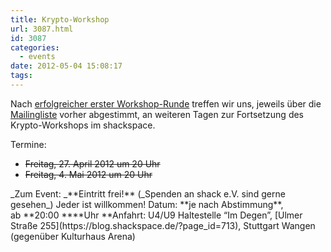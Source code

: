 ```yaml
---
title: Krypto-Workshop
url: 3087.html
id: 3087
categories:
  - events
date: 2012-05-04 15:08:17
tags:
---
```


Nach [erfolgreicher erster Workshop-Runde](https://blog.shackspace.de/?p=3069) treffen wir uns, jeweils über die [Mailingliste](lists.shackspace.de/mailman/listinfo/public) vorher abgestimmt, an weiteren Tagen zur Fortsetzung des Krypto-Workshops im shackspace.

Termine:

*   <del>Freitag, 27\. April 2012 um 20 Uhr</del>
*   <del>Freitag, 4\. Mai 2012 um 20 Uhr</del>
<div>_Zum Event:
_**Eintritt frei!** (_Spenden an shack e.V. sind gerne gesehen_) Jeder ist willkommen!
Datum: **je nach Abstimmung**, ab **20:00 ****Uhr
**Anfahrt: U4/U9 Haltestelle “Im Degen”, [Ulmer Straße 255](https://blog.shackspace.de/?page_id=713), Stuttgart Wangen (gegenüber Kulturhaus Arena)</div>